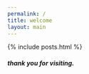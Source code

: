 ```yaml
---
permalink: /
title: welcome
layout: main
---
```

{% include posts.html %}

##### thank you for visiting.